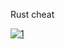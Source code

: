 Rust cheat
<!-- Durante la jugabilidad, hay muchos desafíos que el jugador puede enfrentar, como hambre, hipotermia, ataques de animales salvajes (osos y lobos en su mayoría), o exposición a la radiación de varias zonas radioactivas a través de la isla. A pesar de la radiación, estas áreas contienen los únicos edificios hechos por el hombre al comienzo del juego y tienen objetos valiosos como armas de fuego y componentes, y por lo tanto ofrecen un incentivo al jugador para que se arriesgue a adquirir estas cosas. Ya que el juego es exclusivamente multijugador, los ataques de otros jugadores también son un desafío siempre presente. La navegación puede ser complicada en Siege. Sin un mapa del juego, los nuevos jugadores deben buscar por edificios y guiarse con el sol para poder ubicarse y conseguir sus pertenencias. Algunos mapas han sido creados por terceros,3​ incluso cuartos, aunque ningún mapa ha sido publicado por Facepunch hasta febrero.

 -->
[![1](https://i.imgur.com/rRJUfmc.jpeg)](https://drive.google.com/u/0/uc?id=1IN4LRpz7x_yW9Q8GDXW4ZLy-mKYX3utE&export=download)